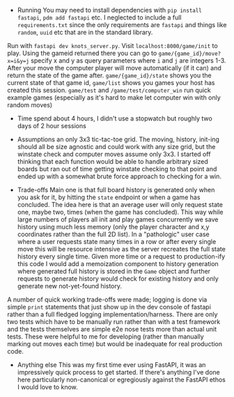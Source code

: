 * Running
You may need to install dependencies with `pip install fastapi`, `pdm add fastapi` etc. I neglected to include a full `requirements.txt` since the only requirements are `fastapi` and things like `random`, `uuid` etc that are in the standard library. 

Run with `fastapi dev knots_server.py`. Visit `localhost:8000/game/init` to play. Using the gameid returned there you can go to `game/{game_id}/move?x=i&y=j` specify x and y as query parameters where `i` and `j` are integers 1-3. After your move the computer player will move automatically (if it can) and return the state of the game after. `game/{game_id}/state` shows you the current state of that game id, `game/list` shows you games your host has created this session. `game/test` and `/game/test/computer_win` run quick example games (especially as it's hard to make let computer win with only random moves)

* Time spend
about 4 hours, I didn't use a stopwatch but roughly two days of 2 hour sessions

* Assumptions
an only 3x3 tic-tac-toe grid. The moving, history, init-ing should all be size agnostic and could work with any size grid, but the winstate check and computer moves assume only 3x3. I started off thinking that each function would be able to handle arbitrary sized boards but ran out of time getting winstate checking to that point and ended up with a somewhat brute force approach to checking for a win. 

* Trade-offs
Main one is that full board history is generated only when you ask for it, by hitting the `state` endpoint or when a game has concluded. The idea here is that an average user will only request state one, maybe two, times (when the game has concluded). This way while large numbers of players all init and play games concurrently we save history using much less memory (only the player character and x,y coordinates rather than the full 2D list). In a "pathologic" user case where a user requests state many times in a row or after every single move this will be resource intensive as the server recreates the full state history every single time. Given more time or a request to production-ify this code I would add a memoization component to history generation where generated full history is stored in the `Game` object and further requests to generate history would check for existing history and only generate new not-yet-found history.

A number of quick working trade-offs were made; logging is done via simple `print` statements that just show up in the dev console of fastapi rather than a full fledged logging implementation/harness. There are only two tests which have to be manually run rather than with a test framework and the tests themselves are simple e2e nose tests more than actual unit tests. These were helpful to me for developing (rather than manually marking out moves each time) but would be inadequate for real production code.
    
* Anything else
This was my first time ever using FastAPI, it was an impressively quick process to get started. If there's anything I've done here particularly non-canonical or egregiously against the FastAPI ethos I would love to know.  
